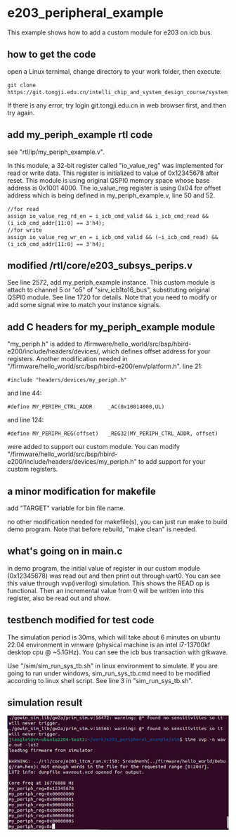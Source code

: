 # e203_peripheral_example

This example shows how to add a custom module for e203 on icb bus.

## how to get the code

open a Linux ternimal, change directory to your work folder, then execute:

```shell
git clone https://git.tongji.edu.cn/intelli_chip_and_system_design_course/system_design/e203_peripheral_example.git
```
If there is any error, try login git.tongji.edu.cn in web browser first, and then try again.

## add my_periph_example rtl code

see "rtl/ip/my_periph_example.v".

In this module, a 32-bit register called "io_value_reg" was implemented for read or write data. This register is initialized to value of 0x12345678 after reset. This module is using original QSPI0 memory space whose base address is 0x1001 4000. The io_value_reg register is using 0x04 for offset address which is being defined in my_periph_example.v, line 50 and 52.

```
//for read
assign io_value_reg_rd_en = i_icb_cmd_valid && i_icb_cmd_read && (i_icb_cmd_addr[11:0] == 3'h4);
//for write
assign io_value_reg_wr_en = i_icb_cmd_valid && (~i_icb_cmd_read) && (i_icb_cmd_addr[11:0] == 3'h4);

```

## modified /rtl/core/e203_subsys_perips.v

See line 2572, add my_periph_example instance. This custom module is attach to channel 5 or "o5" of "sirv_icb1to16_bus", substituting original QSPI0 module. See line 1720 for details. Note that you need to modify or add some signal wire to match your instance signals.

## add C headers for my_periph_example module

"my_periph.h" is added to /firmware/hello_world/src/bsp/hbird-e200/include/headers/devices/, which defines offset address for your registers. Another modification needed in "/firmware/hello_world/src/bsp/hbird-e200/env/platform.h". line 21:
```
#include "headers/devices/my_periph.h"
```
and line 44:
```
#define MY_PERIPH_CTRL_ADDR     _AC(0x10014000,UL) 
```
and line 124:
```
#define MY_PERIPH_REG(offset)   _REG32(MY_PERIPH_CTRL_ADDR, offset)
```
were added to support our custom module. You can modify "/firmware/hello_world/src/bsp/hbird-e200/include/headers/devices/my_periph.h" to add support for your custom registers.

## a minor modification for makefile

add "TARGET" variable for bin file name.

no other modification needed for makefile(s), you can just run make to build demo program. Note that before rebuild, "make clean" is needed.

## what's going on in main.c

in demo program, the initial value of register in our custom module (0x12345678) was read out and then print out through uart0. You can see this value through vvp(iverilog) simulation. This shows the READ op is functional. Then an incremental value from 0 will be written into this register, also be read out and show.

## testbench modified for test code

The simulation period is 30ms, which will take about 6 minutes on ubuntu 22.04 environment in vmware (physical machine is an intel i7-13700kf desktop cpu @ ~5.1GHz). You can see the icb bus transaction with gtkwave.

Use "/sim/sim_run_sys_tb.sh" in linux environment to simulate. If you are going to run under windows, sim_run_sys_tb.cmd need to be modified according to linux shell script. See line 3 in "sim_run_sys_tb.sh".

## simulation result

![BaiduShurufa_2024-1-17_22-32-5.png](./BaiduShurufa_2024-1-17_22-32-5.png)
